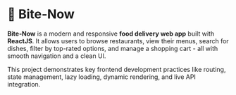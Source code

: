 # 🍔 Bite‑Now

**Bite‑Now** is a modern and responsive **food delivery web app** built with **ReactJS**. It allows users to browse restaurants, view their menus, search for dishes, filter by top-rated options, and manage a shopping cart - all with smooth navigation and a clean UI.

This project demonstrates key frontend development practices like routing, state management, lazy loading, dynamic rendering, and live API integration.